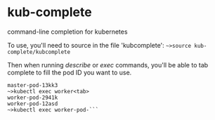 # kub-complete
command-line completion for kubernetes

To use, you'll need to source in the file 'kubcomplete':
```~>source kub-complete/kubcomplete```

Then when running *describe* or *exec* commands, you'll be able to tab complete to fill the pod ID you want to use.

```~>kubectl exec <tab><tab>
master-pod-13kk3
~>kubectl exec worker<tab>
worker-pod-2941k
worker-pod-12asd
~>kubectl exec worker-pod-```
